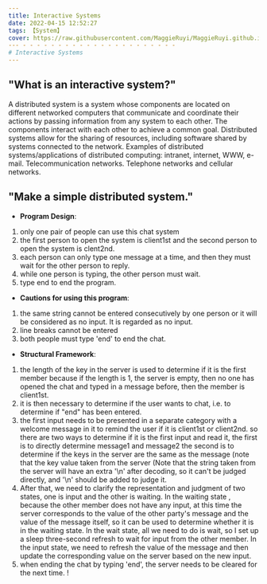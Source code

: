 ```yaml
---
title: Interactive Systems
date: 2022-04-15 12:52:27
tags: 【System】
cover: https://raw.githubusercontent.com/MaggieRuyi/MaggieRuyi.github.io/src/image/interactive.jpeg
--- - - - - - - - - - - - - - - - - - - - - - -
# Interactive Systems
---
```

## "What is an interactive system?"
A distributed system is a system whose components are located on different networked computers that communicate and coordinate their actions by passing information from any system to each other. The components interact with each other to achieve a common goal.
Distributed systems allow for the sharing of resources, including software shared by systems connected to the network. Examples of distributed systems/applications of distributed computing: intranet, internet, WWW, e-mail. Telecommunication networks. Telephone networks and cellular networks.

## "Make a simple distributed system."
- **Program Design**:
1. only one pair of people can use this chat system
2. the first person to open the system is client1st and the second person to open the system is clent2nd.
3. each person can only type one message at a time, and then they must wait for the other person to reply.
4. while one person is typing, the other person must wait.
5. type end to end the program.
- **Cautions for using this program**:
1. the same string cannot be entered consecutively by one person or it will be considered as no input. It is regarded as no input.
2. line breaks cannot be entered
3. both people must type 'end' to end the chat.
- **Structural Framework**:
1. the length of the key in the server is used to determine if it is the first member because if the length is 1, the server is empty, then no one has opened the chat and typed in a message before, then the member is client1st.
2. it is then necessary to determine if the user wants to chat, i.e. to determine if "end" has been entered.
3. the first input needs to be presented in a separate category with a welcome message in it to remind the user if it is client1st or client2nd. so there are two ways to determine if it is the first input and read it, the first is to directly determine message1 and message2 the second is to determine if the keys in the server are the same as the message (note that the key value taken from the server (Note that the string taken from the server will have an extra '\n' after decoding, so it can't be judged directly, and '\n' should be added to judge it.
4. After that, we need to clarify the representation and judgment of two states, one is input and the other is waiting.
    In the waiting state , because the other member does not have any input, at this time the server corresponds to the value of the other party's message and the value of the message itself, so it can be used to determine whether it is in the waiting state.
    In the wait state, all we need to do is wait, so I set up a sleep three-second refresh to wait for input from the other member.
    In the input state, we need to refresh the value of the message and then update the corresponding value on the server based on the new input.
5. when ending the chat by typing 'end', the server needs to be cleared for the next time.
! [](https://raw.githubusercontent.com/MaggieRuyi/MaggieRuyi.github.io/src/image/comp.jpeg)